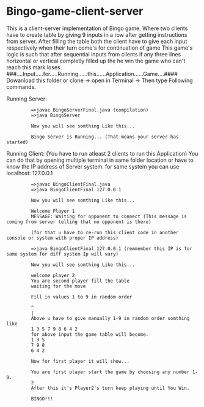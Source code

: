 # Bingo-game-client-server
This is a client-server implementation of Bingo game. Where two clients have to create table by giving 9 inputs in a row 
after getting instructions from server.
After filling the table both the client have to give each input respectively when their turn come's for continuation of game This 
game's logic is such that after sequential inputs from clients if any three lines horizontal or vertical completly filled up the 
he win the game who can't reach this mark loses.
###....Input.....for.....Running......this......Application......Game....####
Dowanload this folder or clone -> open in Terminal -> Then type Following commands. 

Running Server:
             
             =>javac BingoServerFinal.java (compilation)
             =>java BingoServer
             
             Now you will see somthing Like this...
             
             Bingo Server is Running... (That means your server has started)
             
Running Client:
             (You have to run atleast 2 clients to run this Application)
             You can do that by opening multiple terminal in same folder location or have to know the IP address of Server system.
             for same system you can use localhost: 127.0.0.1
             
             =>javac BingoClientFinal.java
             =>java BingoClientFinal 127.0.0.1
             
             Now you will see somthing Like this...
             
             Welcome Player 1
             MESSAGE: Waiting for opponent to connect (This message is coming from server telling that no opponent is there)
             
             (for that u have to re-run this client code in another console or system with proper IP address)
             
             =>java BingoClientFinal 127.0.0.1 (remmember this IP is for same system for diff system Ip will vary)
             
             Now you will see somthing Like this...
             
             welcome player 2
             You are second player fill the table
             waiting for the move

             Fill in values 1 to 9 in random order
             
             ^
             |
             Above u have to give manually 1-9 in random order somthing like 
             1 3 5 7 9 8 6 4 2 
             for above input the game table will become.
             1 3 5 
             7 9 8 
             6 4 2 
             
             Now for first player it will show...
             
             You are first player start the game by choosing any number 1-9.
             2
             After this it's Player2's turn keep playing until You Win.
             
             BINGO!!!
             
